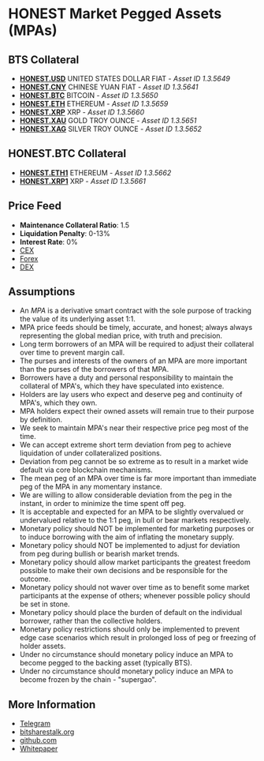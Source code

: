 # HONEST Market Pegged Assets (MPAs)
## BTS  Collateral
* **[HONEST.USD](/asset/HONEST.USD)** UNITED STATES DOLLAR FIAT - *Asset ID 1.3.5649*
* **[HONEST.CNY](/asset/HONEST.CNY)** CHINESE YUAN FIAT - *Asset ID 1.3.5641*
* **[HONEST.BTC](/asset/HONEST.BTC)** BITCOIN - *Asset ID 1.3.5650*
* **[HONEST.ETH](/asset/HONEST.ETH)** ETHEREUM - *Asset ID 1.3.5659*
* **[HONEST.XRP](/asset/HONEST.XRP)** XRP - *Asset ID 1.3.5660*
* **[HONEST.XAU](/asset/HONEST.XAU)** GOLD TROY OUNCE - *Asset ID 1.3.5651*
* **[HONEST.XAG](/asset/HONEST.XAG)** SILVER TROY OUNCE - *Asset ID 1.3.5652*

## HONEST.BTC  Collateral
* **[HONEST.ETH1](/asset/HONEST.ETH1)** ETHEREUM - *Asset ID 1.3.5662*
* **[HONEST.XRP1](/asset/HONEST.XRP1)** XRP - *Asset ID 1.3.5661*

## Price Feed
- **Maintenance Collateral Ratio**: 1.5
- **Liquidation Penalty**: 0-13%
- **Interest Rate**: 0%
- [CEX](https://github.com/litepresence/Honest-MPA-Price-Feeds/blob/master/honest/pricefeed_cex.py#L39)
- [Forex](https://github.com/litepresence/Honest-MPA-Price-Feeds/blob/master/honest/pricefeed_forex.py#L34)
- [DEX](https://github.com/litepresence/Honest-MPA-Price-Feeds/blob/master/honest/pricefeed_dex.py#L66)

## Assumptions
* An *MPA* is a derivative smart contract with the sole purpose of tracking the value of its underlying asset 1:1.
* MPA price feeds should be timely, accurate, and honest; always always representing the global median price, with truth and precision.
* Long term borrowers of an MPA will be required to adjust their collateral over time to prevent margin call.
* The purses and interests of the owners of an MPA are more important than the purses of the borrowers of that MPA.
* Borrowers have a duty and personal responsibility to maintain the collateral of MPA's, which they have speculated into existence.
* Holders are lay users who expect and deserve peg and continuity of MPA's, which they own.
* MPA holders expect their owned assets will remain true to their purpose by definition.
* We seek to maintain MPA's near their respective price peg most of the time.
* We can accept extreme short term deviation from peg to achieve liquidation of under collateralized positions.
* Deviation from peg cannot be so extreme as to result in a market wide default via core blockchain mechanisms.
* The mean peg of an MPA over time is far more important than immediate peg of the MPA in any momentary instance.
* We are willing to allow considerable deviation from the peg in the instant, in order to minimize the time spent off peg.
* It is acceptable and expected for an MPA to be slightly overvalued or undervalued relative to the 1:1 peg, in bull or bear markets respectively.
* Monetary policy should NOT be implemented for marketing purposes or to induce borrowing with the aim of inflating the monetary supply.
* Monetary policy should NOT be implemented to adjust for deviation from peg during bullish or bearish market trends.
* Monetary policy should allow market participants the greatest freedom possible to make their own decisions and be responsible for the outcome.
* Monetary policy should not waver over time as to benefit some market participants at the expense of others; whenever possible policy should be set in stone.
* Monetary policy  should place the burden of default on the individual borrower, rather than the collective holders.
* Monetary policy restrictions should only be implemented to prevent edge case scenarios which result in prolonged loss of peg or freezing of holder assets.
* Under no circumstance should monetary policy induce an MPA to become pegged to the backing asset (typically BTS).
* Under no circumstance should monetary policy induce an MPA to become frozen by the chain - "supergao".

## More Information
* [Telegram](https://t.me/onestcommunity)
* [bitsharestalk.org](https://bitsharestalk.org/index.php?topic=32035)
* [github.com](https://github.com/litepresence/Honest-MPA-Price-Feeds)
* [Whitepaper](https://github.com/litepresence/Honest-MPA-Price-Feeds/blob/master/docs/whitepaper.md)
